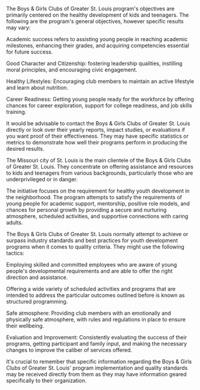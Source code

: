The Boys & Girls Clubs of Greater St. Louis program's objectives are primarily centered on the healthy development of kids and teenagers. The following are the program's general objectives, however specific results may vary:

Academic success refers to assisting young people in reaching academic milestones, enhancing their grades, and acquiring competencies essential for future success.

Good Character and Citizenship: fostering leadership qualities, instilling moral principles, and encouraging civic engagement.

Healthy Lifestyles: Encouraging club members to maintain an active lifestyle and learn about nutrition.

Career Readiness: Getting young people ready for the workforce by offering chances for career exploration, support for college readiness, and job skills training.

It would be advisable to contact the Boys & Girls Clubs of Greater St. Louis directly or look over their yearly reports, impact studies, or evaluations if you want proof of their effectiveness. They may have specific statistics or metrics to demonstrate how well their programs perform in producing the desired results.

The Missouri city of St. Louis is the main clientele of the Boys & Girls Clubs of Greater St. Louis. They concentrate on offering assistance and resources to kids and teenagers from various backgrounds, particularly those who are underprivileged or in danger.

The initiative focuses on the requirement for healthy youth development in the neighborhood. The program attempts to satisfy the requirements of young people for academic support, mentorship, positive role models, and chances for personal growth by providing a secure and nurturing atmosphere, scheduled activities, and supportive connections with caring adults.

The Boys & Girls Clubs of Greater St. Louis normally attempt to achieve or surpass industry standards and best practices for youth development programs when it comes to quality criteria. They might use the following tactics:

Employing skilled and committed employees who are aware of young people's developmental requirements and are able to offer the right direction and assistance.

Offering a wide variety of scheduled activities and programs that are intended to address the particular outcomes outlined before is known as structured programming.

Safe atmosphere: Providing club members with an emotionally and physically safe atmosphere, with rules and regulations in place to ensure their wellbeing.

Evaluation and Improvement: Consistently evaluating the success of their programs, getting participant and family input, and making the necessary changes to improve the caliber of services offered.

It's crucial to remember that specific information regarding the Boys & Girls Clubs of Greater St. Louis' program implementation and quality standards may be received directly from them as they may have information geared specifically to their organization.
